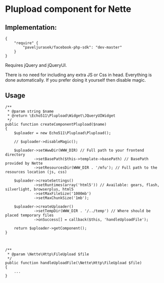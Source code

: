 Plupload component for Nette
============================

Implementation:
---------------

	{
		"require" {
			"paveljurasek/facebook-php-sdk": "dev-master"
		}
	}

Requires jQuery and jQueryUI.

There is no need for including any extra JS or Css in head. Everything is done automatically. If you prefer doing it yourself then disable magic.


Usage
-----

	/**
	 * @param string $name
	 * @return \Echo511\Plupload\Widget\JQueryUIWidget
	 */
    public function createComponentPlupload($name)
    {
        $uploader = new Echo511\Plupload\Plupload();

        // $uploader->disableMagic();

        $uploader->setWwwDir(WWW_DIR) // Full path to your frontend directory
                 ->setBasePath($this->template->basePath) // BasePath provided by Nette
                 ->setResourcesDir(WWW_DIR . '/mfu'); // Full path to the resources location (js, css)

        $uploader->createSettings()
                 ->setRuntimes(array('html5')) // Available: gears, flash, silverlight, browserplus, html5
                 ->setMaxFileSize('1000mb')
                 ->setMaxChunkSize('1mb');

        $uploader->createUploader()
                 ->setTempDir(WWW_DIR . '/../temp') // Where should be placed temporary files
                 ->onSuccess[] = callback($this, 'handleUploadFile');

        return $uploader->getComponent();
    }



	/**
	 * @param \Nette\Http\FileUpload $file
	 */
	public function handleUploadFile(\Nette\Http\FileUpload $file)
	{
		...
	}